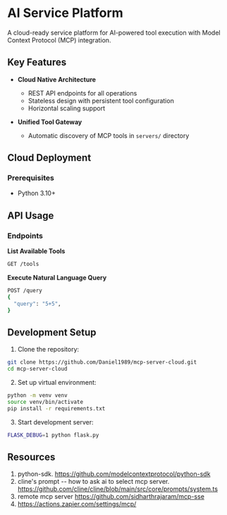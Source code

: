 # AI Service Platform

A cloud-ready service platform for AI-powered tool execution with Model Context Protocol (MCP) integration.

## Key Features

- **Cloud Native Architecture**
  - REST API endpoints for all operations
  - Stateless design with persistent tool configuration
  - Horizontal scaling support

- **Unified Tool Gateway**
  - Automatic discovery of MCP tools in `servers/` directory

## Cloud Deployment

### Prerequisites
- Python 3.10+

## API Usage

### Endpoints

**List Available Tools**
```bash
GET /tools
```

**Execute Natural Language Query**
```bash
POST /query
{
  "query": "5+5",
}
```


## Development Setup

1. Clone the repository:
```bash
git clone https://github.com/Daniel1989/mcp-server-cloud.git
cd mcp-server-cloud
```

2. Set up virtual environment:
```bash
python -m venv venv
source venv/bin/activate
pip install -r requirements.txt
```

3. Start development server:
```bash
FLASK_DEBUG=1 python flask.py
```

## Resources
1. python-sdk. https://github.com/modelcontextprotocol/python-sdk
2. cline's prompt -- how to ask ai to select mcp server. https://github.com/cline/cline/blob/main/src/core/prompts/system.ts
3. remote mcp server https://github.com/sidharthrajaram/mcp-sse
4. https://actions.zapier.com/settings/mcp/
